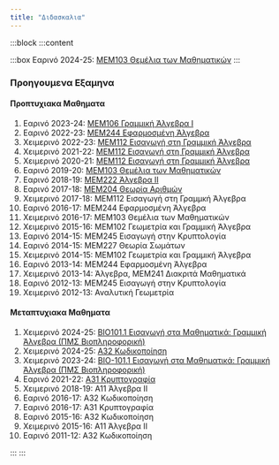 ```yaml
---
title: "Διδασκαλια"
---
```


:::block
:::content

:::box
Εαρινό 2024-25: [ΜΕΜ103 Θεμέλια των Μαθηματικών](https://elearn.uoc.gr/course/view.php?id=5671)
:::

### Προηγουμενα Εξαμηνα

#### Προπτυχιακα Μαθηματα
1. Εαρινό 2023-24: [ΜΕΜ106 Γραμμική Άλγεβρα Ι](https://polyhedron.math.uoc.gr/2223/moodle/course/view.php?id=46)
1. Εαρινό 2022-23: [ΜΕΜ244 Εφαρμοσμένη Άλγεβρα](https://polyhedron.math.uoc.gr/2223/moodle/course/view.php?id=21#section-0)
1. Χειμερινό 2022-23: [ΜΕΜ112 Εισαγωγή στη Γραμμική Άλγεβρα](https://polyhedron.math.uoc.gr/2223/moodle/course/view.php?id=4)
1. Χειμερινό 2021-22: [ΜΕΜ112 Εισαγωγή στη Γραμμική Άλγεβρα](https://polyhedron.math.uoc.gr/2122/moodle/course/view.php?id=16)
1. Χειμερινό 2020-21: [ΜΕΜ112 Εισαγωγή στη Γραμμική Άλγεβρα](https://elearn.uoc.gr/course/view.php?id=2494)
1. Εαρινό 2019-20: [ΜΕΜ103 Θεμέλια των Μαθηματικών](https://polyhedron.math.uoc.gr/1920/moodle/course/view.php?id=8)
1. Εαρινό 2018-19: [ΜΕΜ222 Άλγεβρα ΙΙ](https://polyhedron.math.uoc.gr/1819/moodle/course/view.php?id=16)
1. Εαρινό 2017-18: [ΜΕΜ204 Θεωρία Αριθμών](https://polyhedron.math.uoc.gr/1718/moodle/course/view.php?id=8)
1. Χειμερινό 2017-18: ΜΕΜ112 Εισαγωγή στη Γραμμκή Άλγεβρα
1. Εαρινό 2016-17: ΜΕΜ244 Εφαρμοσμένη Άλγεβρα
1. Χειμερινό 2016-17: ΜΕΜ103 Θεμέλια των Μαθηματικών
1. Χειμερινό 2015-16: ΜΕΜ102 Γεωμετρία και Γραμμική Άλγεβρα
1. Εαρινό 2014-15: ΜΕΜ245 Εισαγωγή στην Κρυπτολογία
1. Εαρινό 2014-15: ΜΕΜ227 Θεωρία Σωμάτων
1. Χειμερινό 2014-15: ΜΕΜ102 Γεωμετρία και Γραμμική Άλγεβρα
1. Εαρινό 2013-14: ΜΕΜ244 Εφαρμοσμένη Άλγεβρα
1. Χειμερινό 2013-14: Άλγεβρα, ΜΕΜ241 Διακριτά Μαθηματικά
1. Εαρινό 2012-13: ΜΕΜ245 Εισαγωγή στην Κρυπτολογία
1. Χειμερινό 2012-13: Αναλυτική Γεωμετρία

#### Μεταπτυχιακα Μαθηματα
1. Χειμερινό 2024-25: [ΒΙΟ101.1 Εισαγωγή στα Μαθηματικά: Γραμμική Άλγεβρα (ΠΜΣ Βιοπληροφορική)](/content/teaching/bio101linearalgebra/info/)
1. Χειμερινό 2024-25: [Α32 Κωδικοποίηση](/content/teaching/coding/info/)
1. Χειμερινό 2023-24: [ΒΙΟ-101.1 Εισαγωγή στα Μαθηματικά: Γραμμική Άλγεβρα (ΠΜΣ Βιοπληροφορική)](https://polyhedron.math.uoc.gr/2223/moodle/course/view.php?id=38)
1. Εαρινό 2021-22: [Α31 Κρυπτογραφία](/content/teaching/cryptography/info/)
1. Χειμερινό 2018-19: Α11 Άλγεβρα ΙΙ
1. Εαρινό 2016-17: Α32 Κωδικοποίηση
1. Εαρινό 2016-17: Α31 Κρυπτογραφία
1. Εαρινό 2015-16: Α32 Κωδικοποίηση
1. Χειμερινό 2015-16: Α11 Άλγεβρα ΙΙ
1. Εαρινό 2011-12: Α32 Κωδικοποίηση

:::
:::

